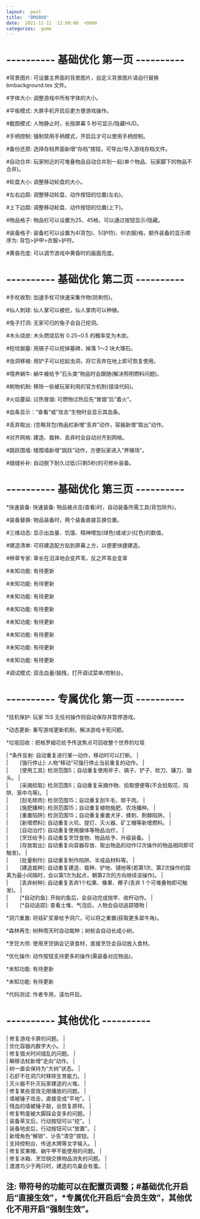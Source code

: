 ```yaml
---  
layout:  post  
title:  "BM0000"  
date:  2021-11-11  12:00:00  +0800  
categories:  game  
---  
```


#  ----------  基础优化  第一页  ----------  
  
  \#背景图片: 可设置主界面的背景图片，自定义背景图片请自行替换  bmbackground.tex  文件。  
  
  \#字体大小: 调整游戏中所有字体的大小。  
  
  \#平板模式: 大屏手机开启后更方便游戏操作。  
  
  \#截图模式: 人物静止时，长按屏幕 5 秒可显示/隐藏HUD。  
  
  \#手柄控制: 强制禁用手柄模式，开启后才可以使用手柄控制。  
  
  \#备份还原: 选择存档界面新增“存档”按钮，可导出/导入游戏存档文件。  
  
  
  
  
  \#自动合并: 玩家附近的可堆叠物品自动合并到一起(单个物品、玩家脚下的物品不合并)。  
  
  \#轮盘大小: 调整移动轮盘的大小。  
  
  \#左右边距: 调整移动轮盘、动作按钮的位置(左右)。  
  
  \#上下边距: 调整移动轮盘、动作按钮的位置(上下)。  
  
  \#物品格子: 物品栏可以设置为25、45格，可以通过按钮显示/隐藏。  
  
  \#装备格子: 装备栏可以设置为4(背包)、5(护符)、6(衣服)格，额外装备的显示顺序为: 背包>护甲>衣服>护符。  
  
  \#黄昏亮度: 可以调节游戏中黄昏时的画面亮度。  
  
  
  
  
#  ----------  基础优化  第二页  ----------  
  
  \#手杖收割: 加速手杖可快速采集作物(防刺伤)。  
  
  \#仙人刺球: 仙人掌可以被挖，仙人掌肉可以种植。  
  
  \#兔子打洞: 无家可归的兔子会自己挖洞。  
  
  \#木头烧炭: 木头燃烧后有 0.25~0.5 的概率变为木炭。  
  
  \#挖坟掘墓: 用镐子可以挖掉墓碑，掉落  1～2  块大理石。  
  
  \#虫洞移植: 用铲子可以挖起虫洞，将它丢弃在地上即可恢复使用。  
  
  \#喂养蜗牛: 蜗牛被给予“石头类”物品时会跟随(解决照明燃料问题)。  
  
  
  
  \#刷物机制: 移除一些被玩家利用的官方机制(错误代码)。  
  
  \#火焰蔓延: 过热冒烟: 可燃物过热后先“冒烟”后“着火”。  
  
  \#血条显示：“查看”或“攻击”生物时会显示其血条。  
  
  \#丢弃取出: (忽略背包)物品栏新增“丢弃”动作，容器新增“取出”动作。  
  
  \#对齐网格: 建造、栽种、丢弃时会自动对齐到网格。  

  \#跳跃围墙: 矮围墙新增“跳跃”动作，方便玩家进入“养殖场”。  
  
  \#缝缝补补: 自动脱下耐久过低(只剩5秒)的可修补装备。  
  
  
  
  
  
#  ----------  基础优化  第三页  ----------  
  
  \*快速装备: 快速装备: 物品被点击(查看)时，自动装备所需工具(背包除外)。  
  
  \#装备替换: 物品装备时，两个装备直接互换位置。  
  
  \#三维动态: 显示出血量、饥饿、精神增加(绿色)或减少(红色)的数值。  
  
  \#建造清单: 可将建造配方贴到屏幕上方，以便更快捷建造。  
  
  \#种草专家: 草长在沼泽地会变芦苇，反之芦苇会变草  
  
  \#未知功能: 有待更新  
  
  \#未知功能: 有待更新  
  
  
  
  \#未知功能: 有待更新
  
  \#未知功能: 有待更新
  
  \#未知功能: 有待更新
  
  \#未知功能: 有待更新
  
  \#未知功能: 有待更新
  
  \#未知功能: 有待更新
  
  \#调试模式: 双击血量/脑残，打开调试菜单/控制台。  




#  ----------  专属优化  第一页  ----------  
  
  \*挂机保护: 玩家 15S 无任何操作则自动保存并暂停游戏。  
  
  \*动态更新: 重写游戏更新机制，解决游戏卡死问题。  
  
  \*垃圾回收：把格罗姆花给予传送焦点可回收整个世界的垃圾
  
|  \*条件反射: 自动重复进行某一动作，移动时可以打断。  |  
|  　　[强行停止]: 人物“移动”可强行停止当前重复的动作。  |  
|  　　[使用工具]: 检测范围5；自动重复使用斧子、镐子、铲子、砍刀、镰刀、锄头。  |  
|  　　[采摘拾取]: 检测范围5；自动重复采摘作物、拾取便便等(不会拾取花、陷阱、笼中鸟等)。  |  
|  　　[刮毛晾肉]: 检测范围15；自动重复刮牛毛、晾干肉。  |  
|  　　[施肥播种]: 检测范围15；自动重复植物施肥、农场播种。  |  
|  　　[重置陷阱]: 检测范围15；自动重复重置犬牙、蜂刺、荆棘陷阱。  |  
|  　　[新增燃料]: 自动重复火坑、提灯、灭火器、矿工帽等新增燃料。  |  
|  　　[自动治疗]: 自动重复使用腺体等物品治疗。  |  
|  　　[烹饪给予]: 自动重复烹饪食物、物品给予、升级装备。  |  
|  　　[存放取出]: 自动重复向容器存放、取出物品的动作(2次操作的物品相同即可触发)。  |  
|  　　[批量制作]: 自动重复制作陷阱、半成品材料等。  |  
|  　　[建造栽种]: 自动重复建造、栽种、铲地、铺地等(若第1次、第2次操作的距离为最小间隔时，会以第1次为起点，朝第2次的方向继续该操作)。  |  
|  　　[丢弃树种]: 自动重复丢弃1个松果、橡果、椰子(丢弃  1  个可堆叠物即可触发)。  |  
|  　　[*自动钓鱼]: 开始钓鱼后，会自动完成抛竿、收杆动作。  |  
|  　　[*自动追踪]: 查看土堆、气泡后，人物会自动追踪猎物  |  
  
  
  
  
  \*洞穴重置: 将铥矿奖章给予洞穴，可以将之重置(获取更多犀牛角)。  
  
  \*森林再生: 树种雨天时自动栽种；树桩会自动长成小树。
  
  \*烹饪大师: 使用烹饪锅会记录食材，直接烹饪会自动放入食材。  
  
  \*优化操作: 动作按钮支持更多的操作(需装备对应物品)。  
  
  \*未知功能: 有待更新
  
  \*未知功能: 有待更新
  
  \*代码测试: 作者专用，请勿开启。  
  
  
#  ----------  其他优化  ----------  

|  修复游戏卡屏的问题。  |  
|  优化容器内数字大小。  |  
|  修复猎犬时间错乱的问题。  |  
|  瞬移法杖新增“走向”动作。  |  
|  树一直会保持为“大树”状态。  |  
|  石虾不在洞穴时移除生育能力。  |  
|  灭火器不扑灭玩家建造的火堆。  |  
|  修复某些音效无限播放的问题。  |  
|  墙被锤子攻击，直接变成“平地”。  |  
|  残血的墙被锤子敲，会恢复原样。  |  
|  修复鸭蛋被大脚踩会变多的问题。  |  
|  装备草叉后，行动按钮可以“挖”。  |  
|  装备地皮后，行动按钮可以“放置”。  |  
|  新增角色“解锁”、讣告“清空”按钮。  |  
|  支持控制台、传送木牌等文字输入。  |  
|  修复浆果帽、蜗牛甲不能使用的问题。  |  
|  修复冰箱、烹饪锅交换物品消失的问题。  |  
|  渡渡鸟少于两只时，建造的鸟巢会有蛋。  |  




##  注: 带符号的功能可以在配置页调整；\#基础优化开启后“直接生效”，\*专属优化开启后“会员生效”，其他优化不用开启“强制生效”。











